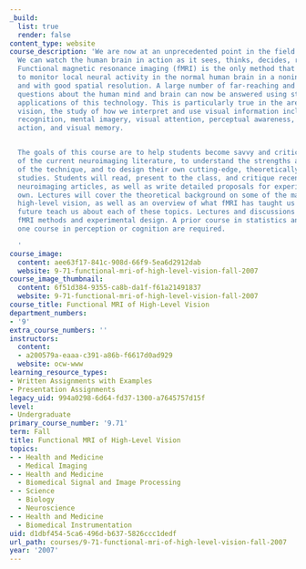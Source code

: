 ```yaml
---
_build:
  list: true
  render: false
content_type: website
course_description: 'We are now at an unprecedented point in the field of neuroscience:
  We can watch the human brain in action as it sees, thinks, decides, reads, and remembers.
  Functional magnetic resonance imaging (fMRI) is the only method that enables us
  to monitor local neural activity in the normal human brain in a noninvasive fashion
  and with good spatial resolution. A large number of far-reaching and fundamental
  questions about the human mind and brain can now be answered using straightforward
  applications of this technology. This is particularly true in the area of high-level
  vision, the study of how we interpret and use visual information including object
  recognition, mental imagery, visual attention, perceptual awareness, visually guided
  action, and visual memory.


  The goals of this course are to help students become savvy and critical readers
  of the current neuroimaging literature, to understand the strengths and weaknesses
  of the technique, and to design their own cutting-edge, theoretically motivated
  studies. Students will read, present to the class, and critique recently published
  neuroimaging articles, as well as write detailed proposals for experiments of their
  own. Lectures will cover the theoretical background on some of the major areas in
  high-level vision, as well as an overview of what fMRI has taught us and can in
  future teach us about each of these topics. Lectures and discussions will also cover
  fMRI methods and experimental design. A prior course in statistics and at least
  one course in perception or cognition are required.

  '
course_image:
  content: aee63f17-841c-908d-66f9-5ea6d2912dab
  website: 9-71-functional-mri-of-high-level-vision-fall-2007
course_image_thumbnail:
  content: 6f51d384-9355-ca8b-da1f-f61a21491837
  website: 9-71-functional-mri-of-high-level-vision-fall-2007
course_title: Functional MRI of High-Level Vision
department_numbers:
- '9'
extra_course_numbers: ''
instructors:
  content:
  - a200579a-eaaa-c391-a86b-f6617d0ad929
  website: ocw-www
learning_resource_types:
- Written Assignments with Examples
- Presentation Assignments
legacy_uid: 994a0298-6d64-fd37-1300-a7645757d15f
level:
- Undergraduate
primary_course_number: '9.71'
term: Fall
title: Functional MRI of High-Level Vision
topics:
- - Health and Medicine
  - Medical Imaging
- - Health and Medicine
  - Biomedical Signal and Image Processing
- - Science
  - Biology
  - Neuroscience
- - Health and Medicine
  - Biomedical Instrumentation
uid: d1dbf454-5ca6-496d-b637-5826ccc1dedf
url_path: courses/9-71-functional-mri-of-high-level-vision-fall-2007
year: '2007'
---
```

